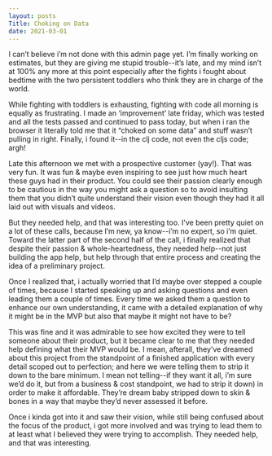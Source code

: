 ```yaml
---
layout: posts
Title: Choking on Data
date: 2021-03-01
---
```


I can’t believe i’m not done with this admin page yet.  I’m finally working on estimates, but they are giving me stupid trouble--it’s late, and my mind isn’t at 100% any more at this point especially after the fights i fought about bedtime with the two persistent toddlers who think they are in charge of the world.

While fighting with toddlers is exhausting, fighting with code all morning is equally as frustrating.  I made an ‘improvement’ late friday, which was tested and all the tests passed and continued to pass today, but when i ran the browser it literally told me that it “choked on some data” and stuff wasn’t pulling in right.  Finally, i found it--in the clj code, not even the cljs code; argh!

Late this afternoon we met with a prospective customer (yay!).  That was very fun.  It was fun & maybe even inspiring to see just how much heart these guys had in their product.  You could see their passion clearly enough to be cautious in the way you might ask a question so to avoid insulting them that you didn’t quite understand their vision even though they had it all laid out with visuals and videos.  

But they needed help, and that was interesting too.  I’ve been pretty quiet on a lot of these calls, because I’m new, ya know--i’m no expert, so i’m quiet.  Toward the latter part of the second half of the call, i finally realized that despite their passion & whole-heartedness, they needed help--not just building the app help, but help through that entire process and creating the idea of a preliminary project.  

Once I realized that, i actually worried that I’d maybe over stepped a couple of times, because I started speaking up and asking questions and even leading them a couple of times.  Every time we asked them a question to enhance our own understanding, it came with a detailed explanation of why it might be in the MVP but also that maybe it might not have to be?  

This was fine and it was admirable to see how excited they were to tell someone about their product, but it became clear to me that they needed help defining what their MVP would be.  I mean, afterall, they’ve dreamed about this project from the standpoint of a finished application with every detail scoped out to perfection; and here we were telling them to strip it down to the bare minimum.  I mean not telling--if they want it all, i’m sure we’d do it, but from a business & cost standpoint, we had to strip it down) in order to make it affordable.  They’re dream baby stripped down to skin & bones in a way that maybe they’d never assessed it before.  

Once i kinda got into it and saw their vision, while still being confused about the focus of the product, i got more involved and was trying to lead them to at least what I believed they were trying to accomplish.  They needed help, and that was interesting. 

